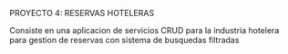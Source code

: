 PROYECTO 4: RESERVAS HOTELERAS

Consiste en una aplicacion de servicios CRUD para la industria hotelera para gestion de reservas con sistema de busquedas filtradas
